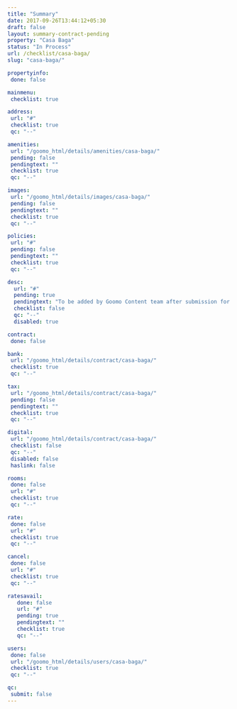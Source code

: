 ```yaml
---
title: "Summary"
date: 2017-09-26T13:44:12+05:30
draft: false
layout: summary-contract-pending
property: "Casa Baga"
status: "In Process"
url: /checklist/casa-baga/
slug: "casa-baga/"

propertyinfo:
 done: false

mainmenu:
 checklist: true

address:
 url: "#"
 checklist: true
 qc: "--"

amenities:
 url: "/goomo_html/details/amenities/casa-baga/"
 pending: false
 pendingtext: ""
 checklist: true
 qc: "--"

images:
 url: "/goomo_html/details/images/casa-baga/"
 pending: false
 pendingtext: ""
 checklist: true
 qc: "--"

policies:
 url: "#"
 pending: false
 pendingtext: ""
 checklist: true
 qc: "--"

desc:
  url: "#"
  pending: true
  pendingtext: "To be added by Goomo Content team after submission for review"
  checklist: false
  qc: "--"
  disabled: true

contract:
 done: false

bank:
 url: "/goomo_html/details/contract/casa-baga/"
 checklist: true
 qc: "--"

tax:
 url: "/goomo_html/details/contract/casa-baga/"
 pending: false
 pendingtext: ""
 checklist: true
 qc: "--"

digital:
 url: "/goomo_html/details/contract/casa-baga/"
 checklist: false
 qc: "--"
 disabled: false
 haslink: false

rooms:
 done: false
 url: "#"
 checklist: true
 qc: "--"

rate:
 done: false
 url: "#"
 checklist: true
 qc: "--"

cancel:
 done: false
 url: "#"
 checklist: true
 qc: "--"

ratesavail:
   done: false
   url: "#"
   pending: true
   pendingtext: ""
   checklist: true
   qc: "--"

users:
 done: false
 url: "/goomo_html/details/users/casa-baga/"
 checklist: true
 qc: "--"

qc:
 submit: false
---
```


